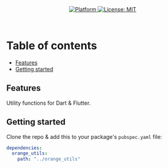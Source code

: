 <p align="center">
  <a href="https://flutter.dev">
    <img src="https://img.shields.io/badge/Platform-Flutter-02569B?logo=flutter"
      alt="Platform" />
  </a>
  <a href="https://opensource.org/licenses/MIT">
    <img src="https://img.shields.io/github/license/o-adrian-o/DesignSystemBasics?color=red"
      alt="License: MIT" />
  </a>
</p><br>

# Table of contents

- [Features](#features)
- [Getting started](#getting-started)

## Features

Utility functions for Dart & Flutter.

## Getting started

Clone the repo & add this to your package's `pubspec.yaml` file:

```yaml
dependencies:
  orange_utils:
    path: "../orange_utils"
```